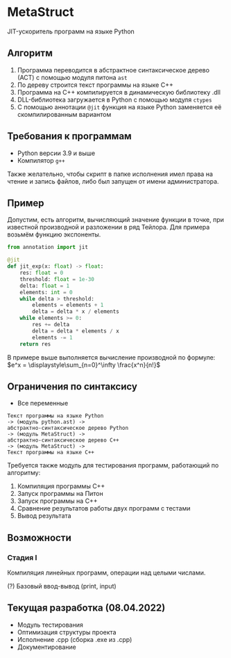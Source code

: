 # MetaStruct

JIT-ускоритель программ на языке Python

## Алгоритм

1. Программа переводится в абстрактное синтаксическое дерево (АСТ) с помощью модуля питона `ast`
2. По дереву строится текст программы на языке C++
3. Программа на C++ компилируется в динамическую библиотеку .dll
4. DLL-библиотека загружается в Python с помощью модуля `ctypes`
5. С помощью аннотации `@jit` функция на языке Python заменяется её скомпилированным вариантом


## Требования к программам

* Python версии 3.9 и выше
* Компилятор `g++`

Также желательно, чтобы скрипт в папке исполнения имел права на чтение и запись файлов, либо был запущен от
имени администратора.

## Пример

Допустим, есть алгоритм, вычисляющий значение функции в точке, при известной производной и разложении 
в ряд Тейлора. Для примера возьмём функцию экспоненты.

```python
from annotation import jit

@jit
def jit_exp(x: float) -> float:
    res: float = 0
    threshold: float = 1e-30
    delta: float = 1
    elements: int = 0
    while delta > threshold:
        elements = elements + 1
        delta = delta * x / elements
    while elements >= 0:
        res += delta
        delta = delta * elements / x
        elements -= 1
    return res
```

В примере выше выполняется вычисление производной по формуле:
$e^x = \displaystyle\sum_{n=0}^\infty \frac{x^n}{n!}$

## Ограничения по синтаксису

* Все переменные 

```
Текст программы на языке Python 
-> (модуль python.ast) ->
абстрактно-синтаксическое дерево Python 
-> (модуль MetaStruct) ->
абстрактно-синтаксическое дерево C++ 
-> (модуль MetaStruct) ->
Текст программы на языке C++
```

Требуется также модуль для тестирования программ, работающий по алгоритму:

1. Компиляция программы C++
2. Запуск программы на Питон
3. Запуск программы на C++
4. Сравнение результатов работы двух программ с тестами
5. Вывод результата

## Возможности

### Стадия I

Компиляция линейных программ, операции над целыми числами.

(?) Базовый ввод-вывод (print, input)

## Текущая разработка (08.04.2022)

* Модуль тестирования
* Оптимизация структуры проекта
* Исполнение .cpp (сборка .exe из .cpp)
* Документирование